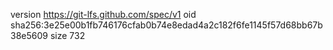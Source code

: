 version https://git-lfs.github.com/spec/v1
oid sha256:3e25e00b1fb746176cfab0b74e8edad4a2c182f6fe1145f57d68bb67b38e5609
size 732
